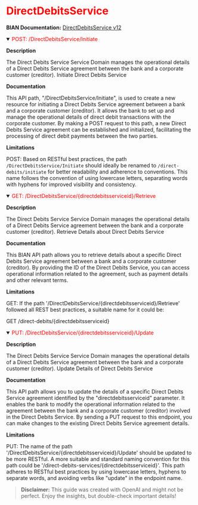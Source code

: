 <h1 style='color:red;'>DirectDebitsService</h1>

**BIAN Documentation:** [DirectDebitsService v12](https://app.swaggerhub.com/apis/BIAN-3/DirectDebitsService/12.0.0)

<details open>
  <summary><span style='color:red;'>POST: /DirectDebitsService/Initiate</span></summary>

  **Description**

  The Direct Debits Service Service Domain manages the operational details of a Direct Debits Service agreement between the bank and a corporate customer (creditor).  Initiate Direct Debits Service

  **Documentation**

  This API path, "/DirectDebitsService/Initiate", is used to create a new resource for initiating a Direct Debits Service agreement between a bank and a corporate customer (creditor). It allows the bank to set up and manage the operational details of direct debit transactions with the corporate customer. By making a POST request to this path, a new Direct Debits Service agreement can be established and initialized, facilitating the processing of direct debit payments between the two parties.

  **Limitations**

  POST: Based on RESTful best practices, the path `/DirectDebitsService/Initiate` should ideally be renamed to `/direct-debits/initiate` for better readability and adherence to conventions. This name follows the convention of using lowercase letters, separating words with hyphens for improved visibility and consistency.

</details>

<details open>
  <summary><span style='color:red;'>GET: /DirectDebitsService/{directdebitsserviceid}/Retrieve</span></summary>

  **Description**

  The Direct Debits Service Service Domain manages the operational details of a Direct Debits Service agreement between the bank and a corporate customer (creditor).  Retrieve Details about Direct Debits Service

  **Documentation**

  This BIAN API path allows you to retrieve details about a specific Direct Debits Service agreement between a bank and a corporate customer (creditor). By providing the ID of the Direct Debits Service, you can access operational information related to the agreement, such as payment details and other relevant terms.

  **Limitations**

  GET: If the path '/DirectDebitsService/{directdebitsserviceid}/Retrieve' followed all REST best practices, a suitable name for it could be:

GET /direct-debits/{directdebitsserviceid}

</details>

<details open>
  <summary><span style='color:red;'>PUT: /DirectDebitsService/{directdebitsserviceid}/Update</span></summary>

  **Description**

  The Direct Debits Service Service Domain manages the operational details of a Direct Debits Service agreement between the bank and a corporate customer (creditor).  Update Details of Direct Debits Service

  **Documentation**

  This API path allows you to update the details of a specific Direct Debits Service agreement identified by the "directdebitsserviceid" parameter. It enables the bank to modify the operational information related to the agreement between the bank and a corporate customer (creditor) involved in the Direct Debits Service. By sending a PUT request to this endpoint, you can make changes to the existing Direct Debits Service agreement details.

  **Limitations**

  PUT: The name of the path '/DirectDebitsService/{directdebitsserviceid}/Update' should be updated to be more RESTful. A more suitable and standard naming convention for this path could be '/direct-debits-services/{directdebitsserviceid}'. This path adheres to RESTful best practices by using lowercase letters, hyphens to separate words, and avoiding verbs like "update" in the endpoint name.

</details>

> **Disclaimer:** This guide was created with OpenAI and might not be perfect. Enjoy the insights, but double-check important details!

